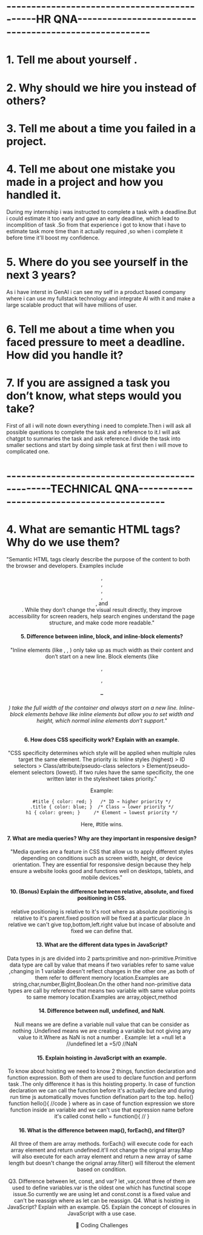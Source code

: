 # --------------------------------------------HR QNA-----------------------------------------------------
# 1. Tell me about yourself .

# 2. Why should we hire you instead of others?

# 3. Tell me about a time you failed in a project.

# 4. Tell me about one mistake you made in a project and how you handled it.
During my internship i was instructed to complete a task with a deadline.But i could estimate it too early and gave an early deadline, which lead to incomplition of task .So from that experience i got to know that i have to estimate task more time than it actually required ,so when i complete it before time it'll boost my confidence.

# 5. Where do you see yourself in the next 3 years?
As i have interst in GenAI i can see my self in a product based company where i can use my fullstack technology and integrate AI with it and make a large scalable product that will have millions of user.

# 6. Tell me about a time when you faced pressure to meet a deadline. How did you handle it?

# 7. If you are assigned a task you don’t know, what steps would you take?
First of all i will note down everything i need to complete.Then i will ask all possible questions to complete the task and a reference to it.I will ask chatgpt to summaries the task and ask reference.I divide the task into smaller sections and start by doing simple task at first then i will move to complicated one.



# -----------------------------------------------TECHNICAL QNA-------------------------------------------


# 4. What are semantic HTML tags? Why do we use them?
"Semantic HTML tags clearly describe the purpose of the content to both the browser and developers. Examples include <header>, <footer>, <main>, <section>, <article>, and <nav>. While they don’t change the visual result directly, they improve accessibility for screen readers, help search engines understand the page structure, and make code more readable."

# 5. Difference between inline, block, and inline-block elements?
"Inline elements (like <span>, <a>, <img>) only take up as much width as their content and don’t start on a new line. Block elements (like <div>, <p>, <h1>–<h6>) take the full width of the container and always start on a new line. Inline-block elements behave like inline elements but allow you to set width and height, which normal inline elements don’t support."

# 6. How does CSS specificity work? Explain with an example.
"CSS specificity determines which style will be applied when multiple rules target the same element. The priority is: Inline styles (highest) > ID selectors > Class/attribute/pseudo-class selectors > Element/pseudo-element selectors (lowest). If two rules have the same specificity, the one written later in the stylesheet takes priority."

Example:
```html
#title { color: red; }   /* ID → higher priority */
.title { color: blue; }  /* Class → lower priority */
h1 { color: green; }     /* Element → lowest priority */

```
Here, #title wins.

# 7. What are media queries? Why are they important in responsive design?
"Media queries are a feature in CSS that allow us to apply different styles depending on conditions such as screen width, height, or device orientation. They are essential for responsive design because they help ensure a website looks good and functions well on desktops, tablets, and mobile devices."

# 10. (Bonus) Explain the difference between relative, absolute, and fixed positioning in CSS.
relative positioning is relative to it's root where as absolute positioning is relative to it's parent.fixed position will be fixed at a particular place .In relative we can't give top,bottom,left.right value but incase of absolute and fixed we can define that.



# 13. What are the different data types in JavaScript?
  Data types in js are divided into 2 parts:primitive and non-primitive.Primitive data type are call by value that means if two variables refer to same value ,changing in 1 variable doesn't reflect changes in the other one ,as both of them refer to different memory location.Examples are string,char,number,BigInt,Boolean.On the other hand non-primitive data types are call by reference that means two variable with same value points to same memory location.Examples are array,object,method

# 14. Difference between null, undefined, and NaN.
Null means we are define a variable null value that can be consider as nothing .Undefined means we are creating a variable but not giving any value to it.Where as NaN is not a number .
Example:
let a =null
let a //undefined
let a =5/0 //NaN

# 15. Explain hoisting in JavaScript with an example.
To know about hoisting we need to know 2 things,
function declaration and function expression.
Both of them are used to declare function and perform task .The only difference it has is this hoisting property.
In case of function declaration we can call the function before it's actually declare and during run time js automatically moves function defination part to the top.
hello()
function hello(){
  //code
}
where as in case of function expression we store function inside an variable and we can't use that expression name before it's called
const hello = function(){
  //
}

# 16. What is the difference between map(), forEach(), and filter()?
All three of them are array methods.
forEach() will execute code for each array element and return undefined.it'll not change the orignal array.Map will also execute for each array element and return a new array of same length but doesn't change the orignal array.filter() will filterout the element based on condition.




Q3. Difference between let, const, and var?
let ,var,const three of them are used to define variables.var is the oldest one which has functinal scope issue.So currently we are using let and const.const is a fixed value and can't be reassign where as let can be reassign.
Q4. What is hoisting in JavaScript? Explain with an example.
Q5. Explain the concept of closures in JavaScript with a use case.

🔹 Coding Challenges

